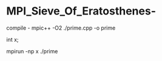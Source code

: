 # MPI_Sieve_Of_Eratosthenes-

compile - mpic++ -O2 ./prime.cpp -o prime

int x;

mpirun -np x ./prime
